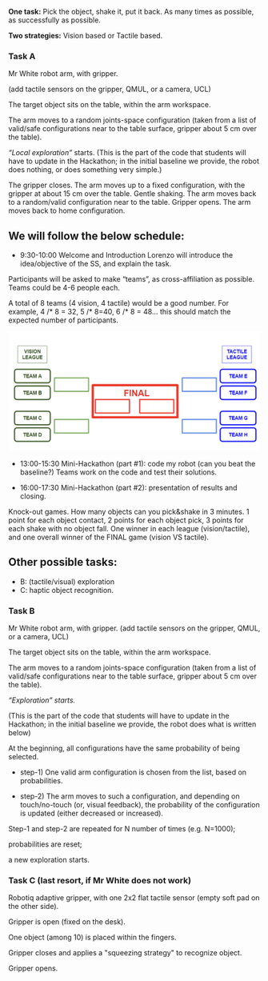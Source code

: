 
**One task:** Pick the object, shake it, put it back. As many times as possible, as successfully as possible.

**Two strategies:** Vision based or Tactile based.

### **Task A**

Mr White robot arm, with gripper.

(add tactile sensors on the gripper, QMUL, or a camera, UCL)

The target object sits on the table, within the arm workspace.

The arm moves to a random joints-space configuration (taken from a list of valid/safe configurations near to the table surface, gripper about 5 cm over the table).

_“Local exploration”_ starts. 
(This is the part of the code that students will have to update in the Hackathon; in the initial baseline we provide, the robot does nothing, or does something very simple.)

The gripper closes. 
The arm moves up to a fixed configuration, with the gripper at about 15 cm over the table.
Gentle shaking.
The arm moves back to a random/valid configuration near to the table.
Gripper opens.
The arm moves back to home configuration.


## We will follow the below schedule:

* 9:30-10:00 Welcome and Introduction
Lorenzo will introduce the idea/objective of the SS, and explain the task.

Participants will be asked to make “teams”, as cross-affiliation as possible. Teams could be 4-6 people each.

A total of 8 teams (4 vision, 4 tactile) would be a good number.
For example, 4 /* 8 = 32, 5 /* 8=40, 6 /* 8 = 48… this should match the expected number of participants.


[![Teams](teamsb.png)]() 


* 13:00-15:30 Mini-Hackathon (part #1): code my robot (can you beat the baseline?)
Teams work on the code and test their solutions.


* 16:00-17:30 Mini-Hackathon (part #2): presentation of results and closing.

Knock-out games. How many objects can you pick&shake in 3 minutes. 1 point for each object contact,  2 points for each object pick, 3 points for each shake with no object fall.
One winner in each league (vision/tactile), and one overall winner of the FINAL game (vision VS tactile).


## **Other possible tasks:**
* B: (tactile/visual) exploration
* C: haptic object recognition.

### **Task B**

Mr White robot arm, with gripper. (add tactile sensors on the gripper, QMUL, or a camera, UCL)

The target object sits on the table, within the arm workspace.

The arm moves to a random joints-space configuration (taken from a list of valid/safe configurations near to the table surface, gripper about 5 cm over the table).

_“Exploration” starts._

(This is the part of the code that students will have to update in the Hackathon; in the initial baseline we provide, the robot does what is written below)

At the beginning, all configurations have the same probability of being selected.

* step-1) One valid arm configuration is chosen from the list, based on probabilities.

* step-2) The arm moves to such a configuration, and depending on touch/no-touch (or, visual feedback), the probability of the configuration is updated (either decreased or increased).

Step-1 and step-2 are repeated for N number of times (e.g. N=1000); 

probabilities are reset; 

a new exploration starts.



### **Task C** (last resort, if Mr White does not work)

Robotiq adaptive gripper, with one 2x2 flat tactile sensor (empty soft pad on the other side).

Gripper is open (fixed on the desk).

One object (among 10) is placed within the fingers.

Gripper closes and applies a "squeezing strategy" to recognize object.

Gripper opens.

